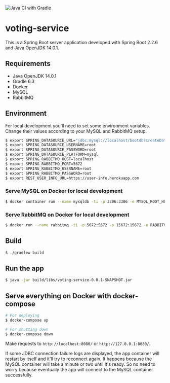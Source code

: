 ![Java CI with Gradle](https://github.com/pedroeml/voting-service/workflows/Java%20CI%20with%20Gradle/badge.svg)

# voting-service
This is a Spring Boot server application developed with Spring Boot 2.2.6 and Java OpenJDK 14.0.1.

## Requirements

- Java OpenJDK 14.0.1
- Gradle 6.3
- Docker
- MySQL
- RabbitMQ

## Environment

For local development you'll need to set some environment variables. Change their values according to your MySQL and RabbitMQ setup.

```bash
$ export SPRING_DATASOURCE_URL="jdbc:mysql://localhost/bootdb?createDatabaseIfNotExist=true&autoReconnect=true"
$ export SPRING_DATASOURCE_USERNAME=root
$ export SPRING_DATASOURCE_PASSWORD=root
$ export SPRING_DATASOURCE_PLATFORM=mysql
$ export SPRING_RABBITMQ_HOST=localhost
$ export SPRING_RABBITMQ_PORT=5672
$ export SPRING_RABBITMQ_USERNAME=root
$ export SPRING_RABBITMQ_PASSWORD=root
$ export REST_USER_INFO_URL=https://user-info.herokuapp.com
```

### Serve MySQL on Docker for local development

```bash
$ docker container run --name mysqldb -ti -p 3306:3306 -e MYSQL_ROOT_HOST=% -e MYSQL_ROOT_PASSWORD=root -e MYSQL_DATABASE=bootdb -d mysql
```

### Serve RabbitMQ on Docker for local development

```bash
$ docker run --name rabbitmq -ti -p 5672:5672 -p 15672:15672 -e RABBITMQ_DEFAULT_USER=root -e RABBITMQ_DEFAULT_PASS=root --hostname my-rabbitmq -d rabbitmq:management-alpine
```

## Build

```bash
$ ./gradlew build
```

## Run the app

```bash
$ java -jar build/libs/voting-service-0.0.1-SNAPSHOT.jar
```

## Serve everything on Docker with docker-compose

```bash
# For deploying
$ docker-compose up

# For shutting down
$ docker-compose down
```

Make requests to `http://localhost:8080/` or `http://127.0.0.1:8080/`.

If some JDBC connection failure logs are displayed, the app container will restart by itself and it'll try to reconnect
again. It happens because the MySQL container will take a minute or two until it's ready. So no need to worry because
eventually the app will connect to the MySQL container successfully.

